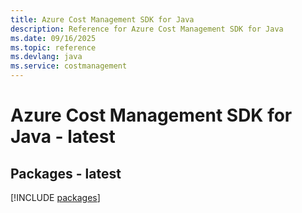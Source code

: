 ```yaml
---
title: Azure Cost Management SDK for Java
description: Reference for Azure Cost Management SDK for Java
ms.date: 09/16/2025
ms.topic: reference
ms.devlang: java
ms.service: costmanagement
---
```

# Azure Cost Management SDK for Java - latest
## Packages - latest
[!INCLUDE [packages](cost-management-index.md)]